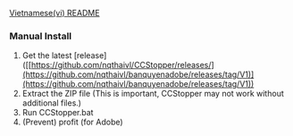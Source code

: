 [Vietnamese(vi) README](https://github.com/nqthaivl/CCStopper/blob/master/README-vi.md)
### Manual Install <!-- omit in toc -->

1. Get the latest [release] ([[https://github.com/nqthaivl/CCStopper/releases/](https://github.com/nqthaivl/banquyenadobe/releases/tag/V1)](https://github.com/nqthaivl/banquyenadobe/releases/tag/V1))
2. Extract the ZIP file (This is important, CCStopper may not work without additional files.)
3. Run CCStopper.bat
4. (Prevent) profit (for Adobe)
